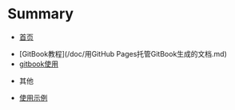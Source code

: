 # Summary

* [首页](README.md)
 - [GitBook教程](/doc/用GitHub Pages托管GitBook生成的文档.md)
 - [gitbook使用](/doc/gitbook使用.md) 
* 其他
 - [使用示例](/doc/常用链接.md)
